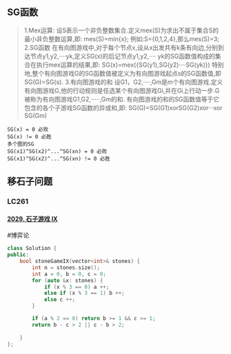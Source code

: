 ## SG函数
> 1.Mex运算:
设S表示一个非负整数集合.定义mex(S)为求出不属于集合S的最小非负整数运算,即:
mes(S)=min{x};
例如:S={0,1,2,4},那么mes(S)=3;
2.SG函数
在有向图游戏中,对于每个节点x,设从x出发共有k条有向边,分别到达节点y1,y2,····yk,定义SG(x)的后记节点y1,y2,····
yk的SG函数值构成的集合在执行mex运算的结果,即:
SG(x)=mex({SG(y1),SG(y2)····SG(yk)})
特别地,整个有向图游戏G的SG函数值被定义为有向图游戏起点s的SG函数值,即 SG(G)=SG(s).
3.有向图游戏的和
设G1，G2,····,Gm是m个有向图游戏.定义有向图游戏G,他的行动规则是任选某个有向图游戏Gi,并在Gi上行动一步.G被称为有向图游戏G1,G2,·····,Gm的和.
有向图游戏的和的SG函数值等于它包含的各个子游戏SG函数的异或和,即:
SG(G)=SG(G1)xorSG(G2)xor···xor SG(Gm)

~~~
SG(x) = 0 必败
SG(x) != 0 必胜
多个图的SG
SG(x1)^SG(x2)^...^SG(xn) = 0 必败
SG(x1)^SG(x2)^...^SG(xn) != 0 必胜
~~~
## 移石子问题
### LC261
#### [2029. 石子游戏 IX](https://leetcode-cn.com/problems/stone-game-ix/)
#博弈论
~~~c++
class Solution {
public:
    bool stoneGameIX(vector<int>& stones) {
        int n = stones.size(); 
        int a = 0, b = 0, c = 0; 
        for (auto &x: stones) {
            if (x % 3 == 0) a ++;
            else if (x % 3 == 1) b ++;
            else c ++;
        }

        if (a % 2 == 0) return b >= 1 && c >= 1;
        return b - c > 2 || c - b > 2;
        
    }
};
~~~
